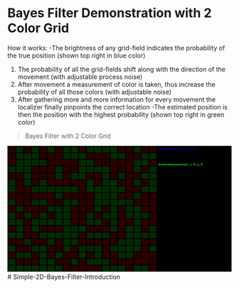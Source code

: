 # Bayes Filter Demonstration with 2 Color Grid

How it works:
-The brightness of any grid-field indicates the probability of the true position (shown top right in blue color)
1) The probability of all the grid-fields shift along with the direction of the movement (with adjustable process noise)
2) After movement a measurement of color is taken, thus increase the probability of all those colors (with adjustable noise)
3) After gathering more and more information for every movement the localizer finally pinpoints the correct location
-The estimated position is then the position with the highest probability (shown top right in green color) 

>Bayes Filter with 2 Color Grid

![Bayes Filter](https://github.com/UmutCosk/Bayes-Filter-Localization/blob/master/showcase/example.gif)#   S i m p l e - 2 D - B a y e s - F i l t e r - I n t r o d u c t i o n 
 
 